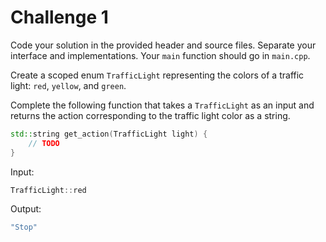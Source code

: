 # Challenge 1
Code your solution in the provided header and source files. Separate your interface and implementations. Your `main` function should go in `main.cpp`.

Create a scoped enum `TrafficLight` representing the colors of a traffic light: `red`, `yellow`, and `green`.

Complete the following function that takes a `TrafficLight` as an input and returns the action corresponding to the traffic light color as a string.

```cpp
std::string get_action(TrafficLight light) {
    // TODO
}
```

Input:

```cpp
TrafficLight::red
```

Output:

```cpp
"Stop"
```
